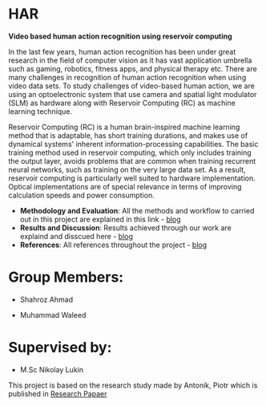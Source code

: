 # HAR

**Video based human action recognition using reservoir computing**

In the last few years, human action recognition has been under great research in the field of computer vision as it has vast application umbrella such as gaming, robotics, fitness apps, and physical therapy etc. There are many challenges in recognition of human action recognition when using video data sets. To study challenges of video-based human action, we are using an optoelectronic system that use camera and spatial light modulator (SLM) as hardware along with Reservoir Computing (RC) as machine learning technique.

Reservoir Computing (RC) is a human brain-inspired machine learning method that is adaptable, has short training durations, and makes use of dynamical systems' inherent information-processing capabilities. The basic training method used in reservoir computing, which only includes training the output layer, avoids problems that are common when training recurrent neural networks, such as training on the very large data set. As a result, reservoir computing is particularly well suited to hardware implementation. Optical implementations are of special relevance in terms of improving calculation speeds and power consumption.

- **Methodology and Evaluation**: All the methods and workflow to carried out in this project are explained in this link - [blog](https://github.com/weedu34/HAR/wiki/Methodology)
- **Results and Discussion**: Results achieved through our work are explaind and disscued here - [blog](https://github.com/weedu34/HAR/wiki/Results-&-Future-Work)
- **References**: All references throughout the project - [blog](https://github.com/weedu34/HAR/wiki/References)


# Group Members:


- Shahroz Ahmad


- Muhammad Waleed

# Supervised by:
- M.Sc Nikolay Lukin


This project is based on the research study made by Antonik, Piotr which is published in [Research Papaer](https://arxiv.org/abs/2004.02545)





